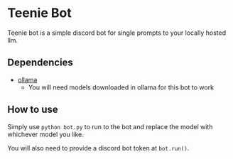 # Teenie Bot
Teenie bot is a simple discord bot for single prompts to your locally hosted llm.
## Dependencies
- [ollama](https://github.com/ollama/ollama)
  - You will need models downloaded in ollama for this bot to work
## How to use
Simply use `python bot.py` to run to the bot and replace the model with whichever model you like.

You will also need to provide a discord bot token at `bot.run()`.